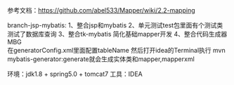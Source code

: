 参考文档：https://github.com/abel533/Mapper/wiki/2.2-mapping

branch-jsp-mybatis:
         1、整合jsp和mybatis
         2、单元测试test包里面有个测试类 测试了数据库查询
         3、整合tk-mybatis 简化基础mapper开发 
         4、整合代码生成器MBG  
            在generatorConfig.xml里面配置tableName 
            然后打开idea的Terminal执行
            mvn mybatis-generator:generate就会生成实体类和mapper,mapperxml
         
环境：jdk1.8 + spring5.0 + tomcat7 工具：IDEA
         

